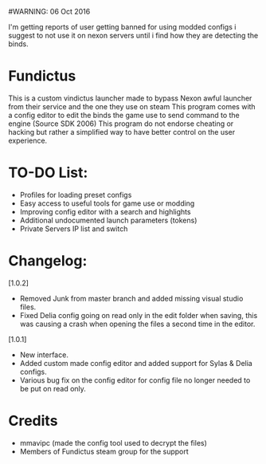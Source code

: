 #WARNING: 06 Oct 2016

I'm getting reports of user getting banned for using modded configs i suggest to not use it on nexon servers until i find how they are detecting the binds.

# Fundictus

This is a custom vindictus launcher made to bypass Nexon awful launcher from their service and the one they use on steam
This program comes with a config editor to edit the binds the game use to send command to the engine (Source SDK 2006)
This program do not endorse cheating or hacking but rather a simplified way to have better control on the user experience.

# TO-DO List:
 - Profiles for loading preset configs
 - Easy access to useful tools for game use or modding
 - Improving config editor with a search and highlights
 - Additional undocumented launch parameters (tokens)
 - Private Servers IP list and switch

# Changelog:
[1.0.2]
 - Removed Junk from master branch and added missing visual studio files.
 - Fixed Delia config going on read only in the edit folder when saving, this was causing a crash when opening the files a second time in the editor.

[1.0.1]
 - New interface.
 - Added custom made config editor and added support for Sylas & Delia configs.
 - Various bug fix on the config editor for config file no longer needed to be put on read only.

# Credits
 - mmavipc (made the config tool used to decrypt the files)
 - Members of Fundictus steam group for the support
